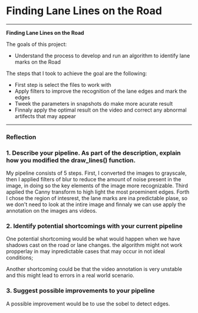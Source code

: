 # **Finding Lane Lines on the Road** 

---

**Finding Lane Lines on the Road**

The goals of this project:
* Understand the process to develop and run an algorithm to identify lane marks on the Road

The steps that I took to achieve the goal are the following:
* First step is select the files to work with
* Apply filters to improve the recognition of the lane edges and mark the edges
* Tweek the parameters in snapshots do make more acurate result
* Finnaly apply the optimal result on the video and correct any abnormal artifects that may appear



[//]: # (Image References)

[image1]: ./examples/line-segments-example.jpg "Grayscale"

---

### Reflection

### 1. Describe your pipeline. As part of the description, explain how you modified the draw_lines() function.

My pipeline consists of 5 steps. First, I converted the images to grayscale, then I applied filters of blur to reduce the amount of noise present in the image, in doing so the key elements of the image more recognizable. Third applied the Canny transform to high light the most proeminent edges. Forth I chose the region of intesrest, the lane marks are ina predictable plase, so we don't need to look at the intire image and finnaly we can use apply the annotation on the images ans videos.


### 2. Identify potential shortcomings with your current pipeline


One potential shortcoming would be what would happen when we have shadows cast on the road or lane changes. the algorithm might not work propperlay in may inpredictable cases that may occur in not ideal conditions;

Another shortcoming could be that the video annotation is very unstable and this might lead to errors in a real world scenario.


### 3. Suggest possible improvements to your pipeline

A possible improvement would be to use the sobel to detect edges.
